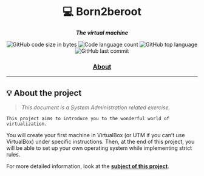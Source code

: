 <h1 align="center">
	💻 Born2beroot
</h1>

<p align="center">
	<b><i>The virtual machine</i></b><br>
</p>

<p align="center">
	<img alt="GitHub code size in bytes" src="https://img.shields.io/github/languages/code-size/juwkim/Born2beroot?color=lightblue">
	<img alt="Code language count" src="https://img.shields.io/github/languages/count/juwkim/Born2beroot?color=yellow">
	<img alt="GitHub top language" src="https://img.shields.io/github/languages/top/juwkim/Born2beroot?color=blue">
	<img alt="GitHub last commit" src="https://img.shields.io/github/last-commit/juwkim/Born2beroot?color=green">
</p>

<h3 align="center">
	<a href="#-about-the-project">About</a>
</h3>

---

## 💡 About the project

> _This document is a System Administration related exercise._

	This project aims to introduce you to the wonderful world of virtualization.

You will create your first machine in VirtualBox (or UTM if you can’t use VirtualBox)
under specific instructions. Then, at the end of this project, you will be able to set up
your own operating system while implementing strict rules.

For more detailed information, look at the [**subject of this project**](https://github.com/juwkim/42cursus/blob/main/Subject%20PDFs/01_Born2beroot.pdf).
